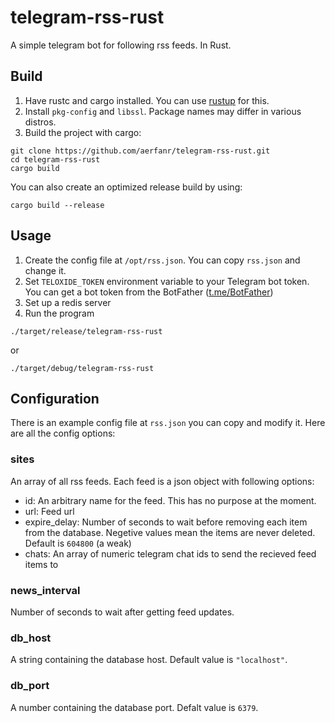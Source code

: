 # telegram-rss-rust
A simple telegram bot for following rss feeds. In Rust.

## Build
1. Have rustc and cargo installed. You can use [rustup](https://rustup.rs) for this.
2. Install `pkg-config` and `libssl`. Package names may differ in various distros.
3. Build the project with cargo:
```
git clone https://github.com/aerfanr/telegram-rss-rust.git
cd telegram-rss-rust
cargo build
```
You can also create an optimized release build by using:
```
cargo build --release
```

## Usage
1. Create the config file at `/opt/rss.json`. You can copy `rss.json` and change it.
2. Set `TELOXIDE_TOKEN` environment variable to your Telegram bot token. You can get a bot token from the BotFather ([t.me/BotFather](t.me/BotFather))
3. Set up a redis server
4. Run the program
```
./target/release/telegram-rss-rust
```
or
```
./target/debug/telegram-rss-rust
```

## Configuration
There is an example config file at `rss.json` you can copy and modify it.
Here are all the config options:
### sites
An array of all rss feeds. Each feed is a json object with following options:

* id: An arbitrary name for the feed. This has no purpose at the moment.
* url: Feed url
* expire_delay: Number of seconds to wait before removing each item from the database. Negetive values mean the items are never deleted. Default is `604800` (a weak)
* chats: An array of numeric telegram chat ids to send the recieved feed items to
### news_interval
Number of seconds to wait after getting feed updates.
### db_host
A string containing the database host. Default value is `"localhost"`.
### db_port
A number containing the database port. Defalt value is `6379`.